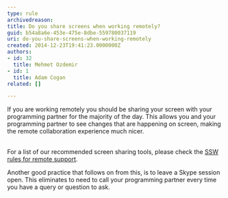 ```yaml
---
type: rule
archivedreason: 
title: Do you share screens when working remotely?
guid: b54a8a6e-453e-475e-8dbe-559780037119
uri: do-you-share-screens-when-working-remotely
created: 2014-12-23T19:41:23.0000000Z
authors:
- id: 32
  title: Mehmet Ozdemir
- id: 1
  title: Adam Cogan
related: []

---
```



If you are working remotely you should be sharing your screen with your programming partner for the majority of the day. This allows you and your programming partner to see changes that are happening on screen, making the remote collaboration experience much nicer.
<br><excerpt class='endintro'></excerpt><br>
<p class="p1">For a list of our recommended screen sharing tools, please check the 
   <span class="s1">
      <a href="/do-you-know-the-best-way-to-give-the-best-customer-support">SSW rules for remote support</a>.​</span></p><p class="p1">​Another good practice that follows on from this, is to leave a S​kype session open. This eliminates to need to call your programming partner every time you have a query or question to ask.</p>


